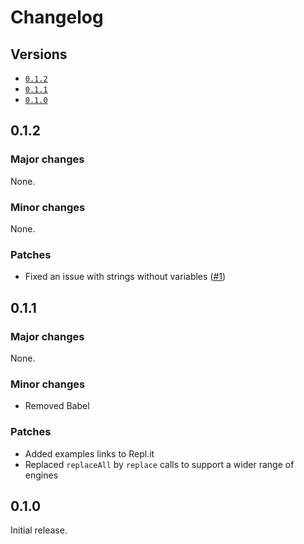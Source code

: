 # Changelog

## Versions

- [`0.1.2`](#012)
- [`0.1.1`](#011)
- [`0.1.0`](#010)

## 0.1.2

### Major changes

None.

### Minor changes

None.

### Patches

- Fixed an issue with strings without variables ([#1](https://github.com/aminnairi/node-translation/pull/1))

## 0.1.1

### Major changes

None.

### Minor changes

- Removed Babel

### Patches

- Added examples links to Repl.it
- Replaced `replaceAll` by `replace` calls to support a wider range of engines

## 0.1.0

Initial release.

